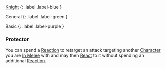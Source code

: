 
[Knight](Game/Knight)
{: .label .label-blue }

General
{: .label .label-green }

Basic
{: .label .label-purple }

### Protector

You can spend a [Reaction](Game/Core/Blocks/Reaction) to retarget an attack targeting another [Character](Core/Terminology#Character) you are [In Melee](Core/Effects#In%20Melee) with and may then [React](Game/Core/Reacting) to it without spending an additional [Reaction](Game/Core/Blocks/Reaction).